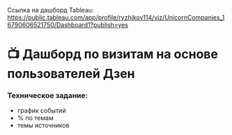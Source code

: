 Ссылка на дашборд Tableau: [https://public.tableau.com/app/profile/ryzhikov114/viz/UnicornCompanies_16790606521750/Dashboard1?publish=yes
](https://public.tableau.com/app/profile/ryzhikov114/viz/YandaexDzen_first_tablo/Dashboard)

# 📺 Дашборд по визитам на основе пользователей Дзен

### Техническое задание:
- график событий
- % по темам 
- темы источников
